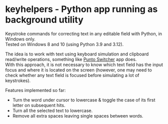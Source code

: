 # keyhelpers - Python app running as background utility
Keystroke commands for correcting text in any editable field with Python, in Windows only.  
Tested on Windows 8 and 10 (using Python 3.9 and 3.12).




The idea is to work with text using keyboard simulation and clipboard read/write operations, something like [Punto Switcher](yandex.ru/soft/punto/win) app does.  
With this approach, it is not necessary to know which text field has the input focus and where it is located on the screen (however, one may need to check whether any text field is focused before simulating a lot of keystrokes).




Features implemented so far:
- Turn the word under cursor to lowercase & toggle the case of its first letter on subsequent hits.
- Turn all the selected text to lowercase.
- Remove all extra spaces leaving single spaces between words.







